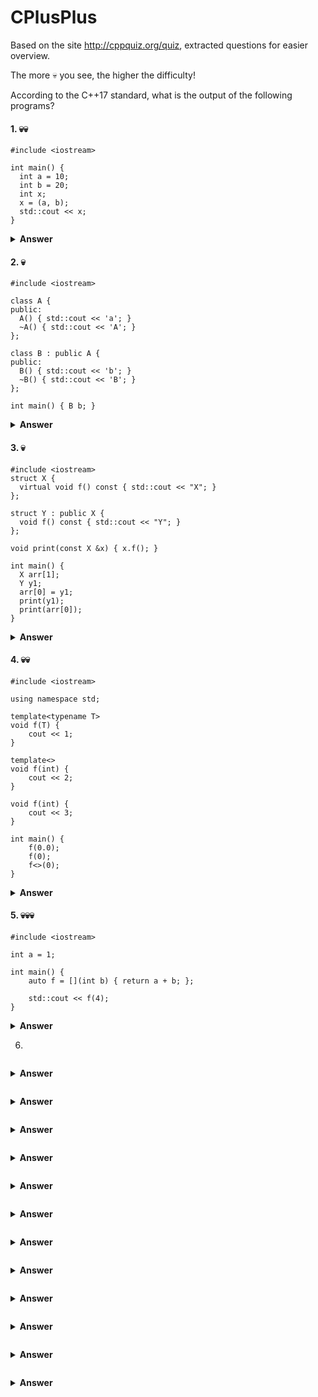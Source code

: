 # CPlusPlus
Based on the site http://cppquiz.org/quiz, extracted questions for easier overview.

The more :skull: you see, the higher the difficulty!

According to the C++17 standard, what is the output of the following programs? 
 
#### 1. :skull::skull:   
```
#include <iostream>

int main() {
  int a = 10;
  int b = 20;
  int x;
  x = (a, b);
  std::cout << x;
}
```
<details><summary><b>Answer</b></summary>
<p>

#### The program is guaranteed to output: 20

The comma operator is applied on two expressions: a and b.

According to [expr.comma](https://timsong-cpp.github.io/cppwp/n4659/expr.comma#1)§8.19¶1 in the standard: "A pair of expressions separated by a comma is evaluated left-to-right; the left expression is a discarded-value expression (...) The type and value of the result are the type and value of the right operand".

The right operand here being b, with the value 20. This is then the resulting value of the expression (a, b), and 20 is assigned to x.
</p>
</details>

#### 2. :skull: 

```
#include <iostream>

class A {
public:
  A() { std::cout << 'a'; }
  ~A() { std::cout << 'A'; }
};

class B : public A {
public:
  B() { std::cout << 'b'; }
  ~B() { std::cout << 'B'; }
};

int main() { B b; }
```
<details><summary><b>Answer</b></summary>
<p>

#### The program is guaranteed to output: abBA

The derived class constructor B() first calls the base class constructor A(), and then executes the compound-statement (the part inside {}) of its own body.

The derived class destructor ~B() first executes its own body, and then calls the base class destructor ~A().

Let's have a look at the standard:

Initialization order is defined in [class.base.init](https://timsong-cpp.github.io/cppwp/n4659/class.base.init#13)§15.6.2¶13:

"In a non-delegating constructor, initialization proceeds in the following order:
- (...)
- Then direct base classes are initialized in declaration order as they appear in the base-specifier-list (regardless of the order of the mem-initializers)
- (...)
- Finally, the compound-statement of the constructor body is executed."

Destruction order is defined in [class.dtor](https://timsong-cpp.github.io/cppwp/n4659/class.dtor#9)§15.4¶9:

"After executing the body of the destructor and destroying any automatic objects allocated within the body, a destructor for class X calls (...) the destructors for X’s non-virtual direct base classes"  

</p>
</details>

#### 3. :skull:
```
#include <iostream>
struct X {
  virtual void f() const { std::cout << "X"; }
};

struct Y : public X {
  void f() const { std::cout << "Y"; }
};

void print(const X &x) { x.f(); }

int main() {
  X arr[1];
  Y y1;
  arr[0] = y1;
  print(y1);
  print(arr[0]);
}
```
<details><summary><b>Answer</b></summary>
<p>

#### The program is guaranteed to output: YX

arr is an array of X, not of pointers to X. When an object of type Y is stored in it, it is converted to X, and we lose the "Y part" of the object. This is commonly known as "slicing".
</p>
</details>

#### 4. :skull::skull:   
```
#include <iostream>

using namespace std;

template<typename T>
void f(T) {
    cout << 1;
}

template<>
void f(int) {
    cout << 2;
}

void f(int) {
    cout << 3;
}

int main() {
    f(0.0);
    f(0);
    f<>(0);
}
```
<details><summary><b>Answer</b></summary>
<p>

#### The program is guaranteed to output: 132

Here we have three calls to f. Which function is selected for each call? [temp.over](https://timsong-cpp.github.io/cppwp/n4659/temp.over#1)§17.8.3¶1 is surprisingly readable:

    A function template can be overloaded either by (non-template) functions of its name or by (other) function templates of the same name. 

The function template f is in our case overloaded by the non-template void f(int). It goes on:

    When a call to that name is written [...], template argument deduction [is] performed for each function template to find the template argument values (if any) that can be used with that function template to instantiate a function template specialization that can be invoked with the call arguments

So in the tree cases above, we first do template argument deduction, giving double, int and int, respectively.

Then:

    For each function template, if the argument deduction and checking succeeds, the template-arguments [...] are used to synthesize the declaration of a single function template specialization which is added to the candidate functions set to be used in overload resolution

So in all the three cases above, a specialization of the function template f is added to the candidates to overload resolution, with T equal to double, int and int, respectively.

Now look at each call:

For f(0.0), T is deduced as double, and a specialization void f(double) is added as a candidate for overload resolution. The other candidate is the non-template function void f(int). The one taking a double is a better match, and 1 is printed.

For f(0), T is deduced as int, and a specialization void f(int) is added as a candidate for overload resolution. The other candidate is the non-template function void f(int). Both are equally good matches, so is the program ill-formed?

[over.match.best](https://timsong-cpp.github.io/cppwp/n4659/over.match.best#1)§16.3.3¶1>

    F1 is defined to be a better function than another viable function F2 if [...]
    F1 is not a function template specialization and F2 is a function template specialization

void f(int) is not a function template specialization, and template<> void f(int) is, so the former is selected, and 3 is printed.

Finally we get to f<>(0). <> is an (empty) template argument list, which can be specified for template functions, but not for non-template functions. So in this case, the non-template function is not an option, we explicitly ask for the function template. This is also described in a note in [temp.arg.explicit](https://timsong-cpp.github.io/cppwp/n4659/temp.arg.explicit#4)§17.8.1¶4:

    An empty template argument list can be used to indicate that a given use refers to a specialization of a function template even when a non-template function is visible that would otherwise be used.

T is deduced to int, the specialization for int is the only candidate, and 2 is printed.
</p>
</details>

#### 5. :skull::skull::skull: 

```
#include <iostream>

int a = 1;

int main() {
    auto f = [](int b) { return a + b; };

    std::cout << f(4);
}
```
<details><summary><b>Answer</b></summary>
<p>

#### The program is guaranteed to output: 5  

It is clear that a is not captured explicitly, so the question is whether a should be captured implicitly (and if yes, then a default capture has to be specified). [expr.prim.lambda.capture](https://timsong-cpp.github.io/cppwp/n4659/expr.prim.lambda.capture#7)§8.1.5.2¶7 says:

    A lambda-expression with an associated capture-default that does not explicitly capture *this or a variable with automatic storage duration [...], is said to implicitly capture the entity (i.e., *this or a variable) if the compound-statement:
    - odr-uses the entity (in the case of a variable),
    - [...]

The use of a constitutes an odr-use. But since a has static storage duration rather than automatic storage duration, it is not implicitly captured.

Since a is neither explicitly nor implicitly captured, a in the lambda expression simply refers to the global variable a.

(Note: It is also disallowed to capture a explicitly, because of [expr.prim.lambda.capture](https://timsong-cpp.github.io/cppwp/n4659/expr.prim.lambda.capture#4)§8.1.5.2¶4):

    The identifier in a simple-capture is looked up using the usual rules for unqualified name lookup; each such lookup shall find an entity. An entity that is designated by a simple-capture is said to be explicitly captured, and shall be *this (when the simple-capture is “this” or “* this”) or a variable with automatic storage duration declared in the reaching scope of the local lambda expression.
</p>
</details>

6. 
```
```
<details><summary><b>Answer</b></summary>
<p>

#### 

</p>
</details>

```
```
<details><summary><b>Answer</b></summary>
<p>

#### 

</p>
</details>

```
```
<details><summary><b>Answer</b></summary>
<p>

#### 

</p>
</details>

```
```
<details><summary><b>Answer</b></summary>
<p>

#### 

</p>
</details>

```
```
<details><summary><b>Answer</b></summary>
<p>

#### 

</p>
</details>

```
```
<details><summary><b>Answer</b></summary>
<p>

#### 

</p>
</details>

```
```
<details><summary><b>Answer</b></summary>
<p>

#### 

</p>
</details>

```
```
<details><summary><b>Answer</b></summary>
<p>

#### 

</p>
</details>

```
```
<details><summary><b>Answer</b></summary>
<p>

#### 

</p>
</details>

```
```
<details><summary><b>Answer</b></summary>
<p>

#### 

</p>
</details>

```
```
<details><summary><b>Answer</b></summary>
<p>

#### 

</p>
</details>

```
```
<details><summary><b>Answer</b></summary>
<p>

#### 

</p>
</details>
